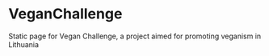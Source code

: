 VeganChallenge
==============

Static page for Vegan Challenge, a project aimed for promoting veganism in Lithuania
